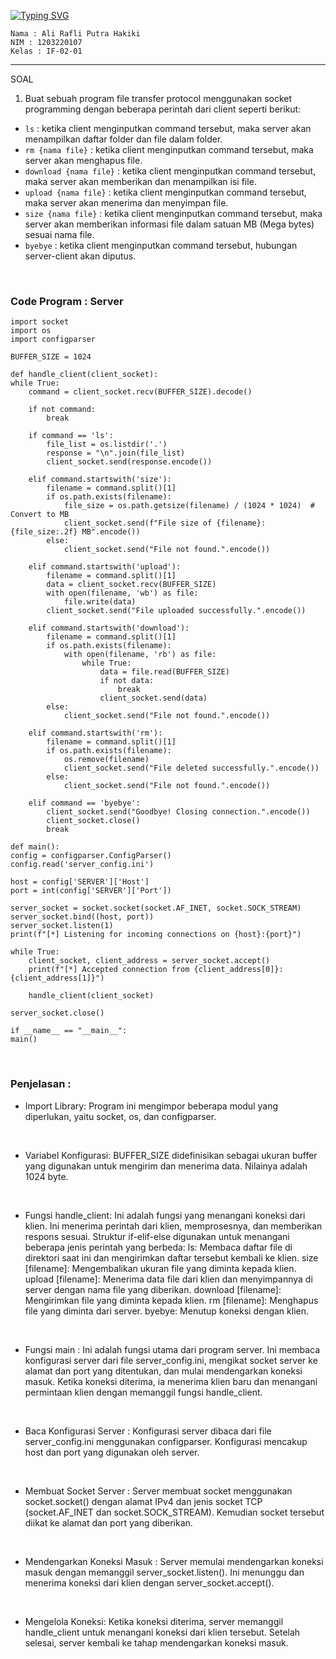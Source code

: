 <a href="https://git.io/typing-svg"><img src="https://readme-typing-svg.herokuapp.com?font=Bebas+Neue&weight=500&size=24&duration=7500&pause=500&color=8AE1F7&center=true&random=false&width=435&lines=Welcome+!!;Kanon's+GitHub+Repository;%F0%9F%94%A5+FTP+Socket+Programming+%F0%9F%94%A5" alt="Typing SVG" /></a>
```
Nama : Ali Rafli Putra Hakiki
NIM : 1203220107
Kelas : IF-02-01
```

<hr>

SOAL

1. Buat sebuah program file transfer protocol menggunakan socket programming dengan beberapa perintah dari client seperti berikut:
- `ls` : ketika client menginputkan command tersebut, maka server akan menampilkan daftar folder dan file dalam folder.
- `rm {nama file}` : ketika client menginputkan command tersebut, maka server akan menghapus file.
- `download {nama file}` : ketika client menginputkan command tersebut, maka server akan memberikan dan menampilkan isi file.
- `upload {nama file}` : ketika client menginputkan command tersebut, maka server akan menerima dan menyimpan file.
- `size {nama file}` : ketika client menginputkan command tersebut, maka server akan memberikan informasi file dalam satuan MB (Mega bytes) sesuai nama file.
- `byebye` : ketika client menginputkan command tersebut, hubungan server-client akan diputus.

<br>

### Code Program : Server 
    import socket
    import os
    import configparser

    BUFFER_SIZE = 1024

    def handle_client(client_socket):
    while True:
        command = client_socket.recv(BUFFER_SIZE).decode()
        
        if not command:
            break
        
        if command == 'ls':
            file_list = os.listdir('.')
            response = "\n".join(file_list)
            client_socket.send(response.encode())
        
        elif command.startswith('size'):
            filename = command.split()[1]
            if os.path.exists(filename):
                file_size = os.path.getsize(filename) / (1024 * 1024)  # Convert to MB
                client_socket.send(f"File size of {filename}: {file_size:.2f} MB".encode())
            else:
                client_socket.send("File not found.".encode())
        
        elif command.startswith('upload'):
            filename = command.split()[1]
            data = client_socket.recv(BUFFER_SIZE)
            with open(filename, 'wb') as file:
                file.write(data)
            client_socket.send("File uploaded successfully.".encode())
        
        elif command.startswith('download'):
            filename = command.split()[1]
            if os.path.exists(filename):
                with open(filename, 'rb') as file:
                    while True:
                        data = file.read(BUFFER_SIZE)
                        if not data:
                            break
                        client_socket.send(data)
            else:
                client_socket.send("File not found.".encode())
        
        elif command.startswith('rm'):
            filename = command.split()[1]
            if os.path.exists(filename):
                os.remove(filename)
                client_socket.send("File deleted successfully.".encode())
            else:
                client_socket.send("File not found.".encode())
        
        elif command == 'byebye':
            client_socket.send("Goodbye! Closing connection.".encode())
            client_socket.close()
            break

    def main():
    config = configparser.ConfigParser()
    config.read('server_config.ini')

    host = config['SERVER']['Host']
    port = int(config['SERVER']['Port'])

    server_socket = socket.socket(socket.AF_INET, socket.SOCK_STREAM)
    server_socket.bind((host, port))
    server_socket.listen(1)
    print(f"[*] Listening for incoming connections on {host}:{port}")

    while True:
        client_socket, client_address = server_socket.accept()
        print(f"[*] Accepted connection from {client_address[0]}:{client_address[1]}")

        handle_client(client_socket)

    server_socket.close()

    if __name__ == "__main__":
    main()
<br>

### Penjelasan :
    
- Import Library: Program ini mengimpor beberapa modul yang diperlukan, yaitu socket, os, dan configparser. 
<br>
    
- Variabel Konfigurasi: BUFFER_SIZE didefinisikan sebagai ukuran buffer yang digunakan untuk mengirim dan menerima data. Nilainya adalah 1024 byte.
<br>

- Fungsi handle_client: Ini adalah fungsi yang menangani koneksi dari klien. Ini menerima perintah dari klien, memprosesnya, dan memberikan respons sesuai. Struktur if-elif-else digunakan untuk menangani beberapa jenis perintah yang berbeda:
        ls: Membaca daftar file di direktori saat ini dan mengirimkan daftar tersebut kembali ke klien.
        size [filename]: Mengembalikan ukuran file yang diminta kepada klien.
        upload [filename]: Menerima data file dari klien dan menyimpannya di server dengan nama file yang diberikan.
        download [filename]: Mengirimkan file yang diminta kepada klien.
        rm [filename]: Menghapus file yang diminta dari server.
        byebye: Menutup koneksi dengan klien.
<br>

- Fungsi main :
      Ini adalah fungsi utama dari program server. Ini membaca konfigurasi server dari file server_config.ini, mengikat socket server ke alamat dan port yang ditentukan, dan mulai mendengarkan koneksi masuk. Ketika koneksi diterima, ia menerima klien baru dan menangani permintaan klien dengan memanggil fungsi handle_client.
<br>

- Baca Konfigurasi Server :
      Konfigurasi server dibaca dari file server_config.ini menggunakan configparser. Konfigurasi mencakup host dan port yang digunakan oleh server.
<br>

- Membuat Socket Server :
  Server membuat socket menggunakan socket.socket() dengan alamat IPv4 dan jenis socket TCP (socket.AF_INET dan socket.SOCK_STREAM). Kemudian socket 
  tersebut diikat ke alamat dan port yang diberikan.
<br>

- Mendengarkan Koneksi Masuk :
  Server memulai mendengarkan koneksi masuk dengan memanggil server_socket.listen(). Ini menunggu dan menerima koneksi dari klien dengan server_socket.accept().
<br>

- Mengelola Koneksi:
  Ketika koneksi diterima, server memanggil handle_client untuk menangani koneksi dari klien tersebut. Setelah selesai, server kembali ke tahap mendengarkan koneksi masuk.
<br>



